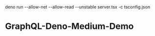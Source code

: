 deno run --allow-net --allow-read --unstable server.tsx -c tsconfig.json
# GraphQL-Deno-Medium-Demo
